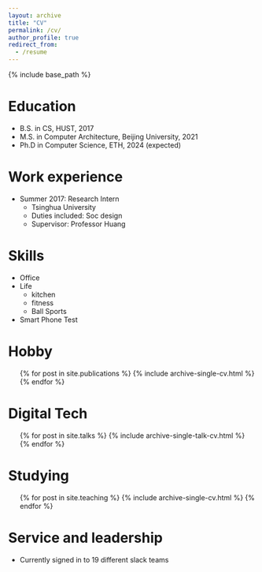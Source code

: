 ```yaml
---
layout: archive
title: "CV"
permalink: /cv/
author_profile: true
redirect_from:
  - /resume
---
```


{% include base_path %}

Education
======
* B.S. in CS, HUST, 2017
* M.S. in Computer Architecture, Beijing University, 2021
* Ph.D in Computer Science, ETH, 2024 (expected)

Work experience
======
* Summer 2017: Research Intern
  * Tsinghua University
  * Duties included: Soc design
  * Supervisor: Professor Huang
  
Skills
======
* Office 
* Life
  * kitchen
  * fitness
  * Ball Sports
* Smart Phone Test

Hobby
======
  <ul>{% for post in site.publications %}
    {% include archive-single-cv.html %}
  {% endfor %}</ul>
  
Digital Tech
======
  <ul>{% for post in site.talks %}
    {% include archive-single-talk-cv.html %}
  {% endfor %}</ul>
  
Studying
======
  <ul>{% for post in site.teaching %}
    {% include archive-single-cv.html %}
  {% endfor %}</ul>
  
Service and leadership
======
* Currently signed in to 19 different slack teams
